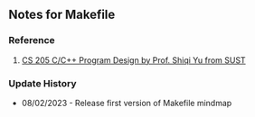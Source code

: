 ## Notes for Makefile

### Reference

1. [CS 205 C/C++ Program Design by Prof. Shiqi Yu from SUST](https://github.com/ShiqiYu/CPP)


### Update History

* 08/02/2023 - Release first version of Makefile mindmap